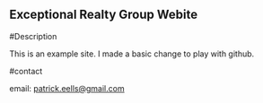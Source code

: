 Exceptional Realty Group Webite
---

#Description

This is an example site.
I made a basic change to play with github. 

#contact

email: patrick.eells@gmail.com
